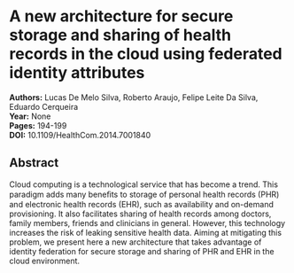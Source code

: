 # A new architecture for secure storage and sharing of health records in the cloud using federated identity attributes

**Authors:** Lucas De Melo Silva, Roberto Araujo, Felipe Leite Da Silva, Eduardo Cerqueira  
**Year:** None  
**Pages:** 194-199  
**DOI:** 10.1109/HealthCom.2014.7001840  

## Abstract
Cloud computing is a technological service that has become a trend. This paradigm adds many beneﬁts to storage of personal health records (PHR) and electronic health records (EHR), such as availability and on-demand provisioning. It also facilitates sharing of health records among doctors, family members, friends and clinicians in general. However, this technology increases the risk of leaking sensitive health data. Aiming at mitigating this problem, we present here a new architecture that takes advantage of identity federation for secure storage and sharing of PHR and EHR in the cloud environment.


